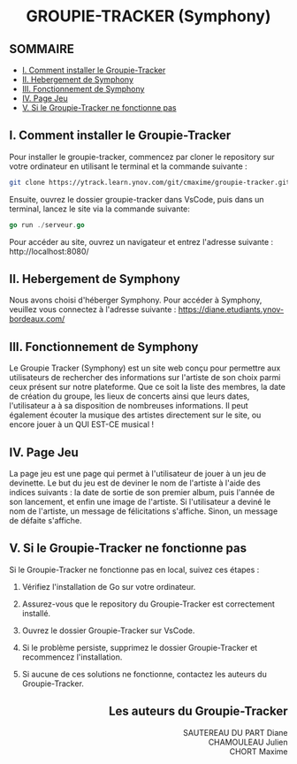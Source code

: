# <div align="center">GROUPIE-TRACKER (Symphony)

## SOMMAIRE

- [I. Comment installer le Groupie-Tracker](#i-comment-installer-le-groupie-tracker)
- [II. Hebergement de Symphony](#ii-hebergement-de-symphony)
- [III. Fonctionnement de Symphony](#iii-fonctionnement-de-symphony)
- [IV. Page Jeu](#iv-page-jeu)
- [V. Si le Groupie-Tracker ne fonctionne pas](#v-si-le-groupie-tracker-ne-fonctionne-pas)

## I. Comment installer le Groupie-Tracker

Pour installer le groupie-tracker, commencez par cloner le repository sur votre ordinateur en utilisant le terminal et la commande suivante :

```bash
git clone https://ytrack.learn.ynov.com/git/cmaxime/groupie-tracker.git
```
Ensuite, ouvrez le dossier groupie-tracker dans VsCode, puis dans un terminal, lancez le site via la commande suivante:

```go
go run ./serveur.go
```

Pour accéder au site, ouvrez un navigateur et entrez l'adresse suivante : http://localhost:8080/

## II. Hebergement de Symphony

Nous avons choisi d'héberger Symphony. Pour accéder à Symphony, veuillez vous connectez à l'adresse suivante : https://diane.etudiants.ynov-bordeaux.com/

## III. Fonctionnement de Symphony

Le Groupie Tracker (Symphony) est un site web conçu pour permettre aux utilisateurs de rechercher des informations sur l'artiste de son choix parmi ceux présent sur notre plateforme. Que ce soit la liste des membres, la date de création du groupe, les lieux de concerts ainsi que leurs dates, l'utilisateur a à sa disposition de nombreuses informations. Il peut également écouter la musique des artistes directement sur le site, ou encore jouer à un QUI EST-CE musical !

## IV. Page Jeu

La page jeu est une page qui permet à l'utilisateur de jouer à un jeu de devinette. Le but du jeu est de deviner le nom de l'artiste à l'aide des indices suivants : la date de sortie de son premier album, puis l'année de son lancement, et enfin une image de l'artiste. Si l'utilisateur a deviné le nom de l'artiste, un message de félicitations s'affiche. Sinon, un message de défaite s'affiche.

## V. Si le Groupie-Tracker ne fonctionne pas

Si le Groupie-Tracker ne fonctionne pas en local, suivez ces étapes :

1. Vérifiez l'installation de Go sur votre ordinateur.

2. Assurez-vous que le repository du Groupie-Tracker est correctement installé.

3. Ouvrez le dossier Groupie-Tracker sur VsCode.

4. Si le problème persiste, supprimez le dossier Groupie-Tracker et recommencez l'installation.

5. Si aucune de ces solutions ne fonctionne, contactez les auteurs du Groupie-Tracker.

## <div align="right">Les auteurs du Groupie-Tracker

<div align="right">SAUTEREAU DU PART Diane  
<div align="right">CHAMOULEAU Julien
<div align="right">CHORT Maxime
